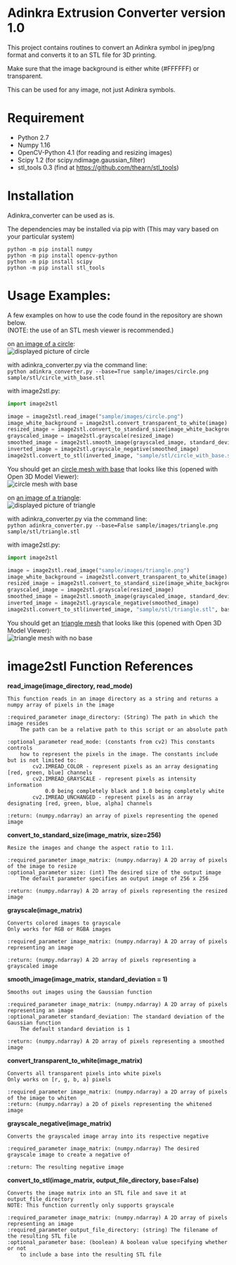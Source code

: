 # Adinkra Extrusion Converter version 1.0
This project contains routines to convert an Adinkra symbol in jpeg/png format and converts it to an STL file for 3D printing.

Make sure that the image background is either white (#FFFFFF) or transparent.

This can be used for any image, not just Adinkra symbols.

# Requirement
 - Python 2.7
 - Numpy 1.16
 - OpenCV-Python 4.1 (for reading and resizing images)
 - Scipy 1.2 (for scipy.ndimage.gaussian_filter)
 - stl_tools 0.3 (find at https://github.com/thearn/stl_tools)

# Installation
Adinkra_converter can be used as is.

The dependencies may be installed via pip with (This may vary based on your particular system)
```
python -m pip install numpy
python -m pip install opencv-python
python -m pip install scipy
python -m pip install stl_tools
```

# Usage Examples:
A few examples on how to use the code found in the repository are shown below.\
(NOTE: the use of an STL mesh viewer is recommended.)



on [an image of a circle](sample/images/circle.png?raw=false "circle.png"):\
![displayed picture of circle](doc/figures/example_circle.png?raw=true)


with adinkra_converter.py via the command line:\
`python adinkra_converter.py --base=True sample/images/circle.png sample/stl/circle_with_base.stl`

with image2stl.py:
```Python
import image2stl

image = image2stl.read_image("sample/images/circle.png")
image_white_background = image2stl.convert_transparent_to_white(image)
resized_image = image2stl.convert_to_standard_size(image_white_background, size=256)
grayscaled_image = image2stl.grayscale(resized_image)
smoothed_image = image2stl.smooth_image(grayscaled_image, standard_deviation=1)
inverted_image = image2stl.grayscale_negative(smoothed_image)
image2stl.convert_to_stl(inverted_image, "sample/stl/circle_with_base.stl", base=True)
```

You should get an [circle mesh with base](sample/stl/circle_with_base.stl "STL") that looks like this (opened with Open 3D Model Viewer):\
![circle mesh with base](doc/figures/circle_with_base.png?raw=true "circle mesh with base")



on [an image of a triangle](sample/images/triangle.png?raw=false "triangle.png"):\
![displayed picture of triangle](doc/figures/example_triangle.png?raw=true)


with adinkra_converter.py via the command line:\
`python adinkra_converter.py --base=False sample/images/triangle.png sample/stl/triangle.stl`


with image2stl.py:
```Python
import image2stl

image = image2stl.read_image("sample/images/triangle.png")
image_white_background = image2stl.convert_transparent_to_white(image)
resized_image = image2stl.convert_to_standard_size(image_white_background, size=256)
grayscaled_image = image2stl.grayscale(resized_image)
smoothed_image = image2stl.smooth_image(grayscaled_image, standard_deviation=1)
inverted_image = image2stl.grayscale_negative(smoothed_image)
image2stl.convert_to_stl(inverted_image, "sample/stl/triangle.stl", base=False)
```

You should get an [triangle mesh](sample/stl/triangle.stl "STL") that looks like this (opened with Open 3D Model Viewer):\
![triangle mesh with no base](doc/figures/triangle_no_base.png "triangle mesh with no base")

# image2stl Function References

**read_image(image_directory, read_mode)**
```
This function reads in an image directory as a string and returns a numpy array of pixels in the image

:required_parameter image_directory: (String) The path in which the image resides
    The path can be a relative path to this script or an absolute path

:optional_parameter read_mode: (constants from cv2) This constants controls
    how to represent the pixels in the image. The constants include but is not limited to:
        cv2.IMREAD_COLOR - represent pixels as an array designating [red, green, blue] channels
        cv2.IMREAD_GRAYSCALE - represent pixels as intensity information
            0.0 being completely black and 1.0 being completely white
        cv2.IMREAD_UNCHANGED - represent pixels as an array designating [red, green, blue, alpha] channels

:return: (numpy.ndarray) an array of pixels representing the opened image
```


**convert_to_standard_size(image_matrix, size=256)**
```
Resize the images and change the aspect ratio to 1:1.

:required_parameter image_matrix: (numpy.ndarray) A 2D array of pixels of the image to resize
:optional_parameter size: (int) The desired size of the output image
    The default parameter specifies an output image of 256 x 256

:return: (numpy.ndarray) A 2D array of pixels representing the resized image
```


**grayscale(image_matrix)**
```
Converts colored images to grayscale
Only works for RGB or RGBA images

:required_parameter image_matrix: (numpy.ndarray) A 2D array of pixels representing an image

:return: (numpy.ndarray) A 2D array of pixels representing a grayscaled image
```


**smooth_image(image_matrix, standard_deviation = 1)**
```
Smooths out images using the Gaussian function

:required_parameter image_matrix: (numpy.ndarray) A 2D array of pixels representing an image
:optional_parameter standard_deviation: The standard deviation of the Gaussian function
    The default standard deviation is 1

:return: (numpy.ndarray) A 2D array of pixels representing a smoothed image
```


**convert_transparent_to_white(image_matrix)**
```
Converts all transparent pixels into white pixels
Only works on [r, g, b, a] pixels

:required_parameter image_matrix: (numpy.ndarray) a 2D array of pixels of the image to whiten
:return: (numpy.ndarray) a 2D of pixels representing the whitened image
```


**grayscale_negative(image_matrix)**
```
Converts the grayscaled image array into its respective negative

:required_parameter image_matrix: (numpy.ndarray) The desired grayscale image to create a negative of

:return: The resulting negative image
```


**convert_to_stl(image_matrix, output_file_directory, base=False)**
```
Converts the image matrix into an STL file and save it at output_file_directory
NOTE: This function currently only supports grayscale

:required_parameter image_matrix: (numpy.ndarray) A 2D array of pixels representing an image
:required_parameter output_file_directory: (string) The filename of the resulting STL file
:optional_parameter base: (boolean) A boolean value specifying whether or not
    to include a base into the resulting STL file
```
